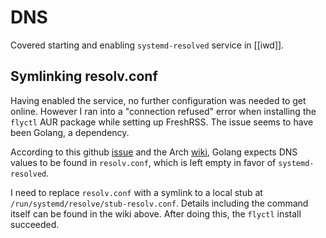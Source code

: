# DNS

Covered starting and enabling `systemd-resolved` service in [[iwd]].

## Symlinking resolv.conf

Having enabled the service, no further configuration was needed to get online. However I ran into a "connection refused" error when installing the `flyctl` AUR package while setting up FreshRSS. The issue seems to have been Golang, a dependency.

According to this github [issue](https://github.com/superfly/flyctl/issues/764) and the Arch [wiki](https://wiki.archlinux.org/title/Systemd-resolved#DNS), Golang expects DNS values to be found in `resolv.conf`, which is left empty in favor of `systemd-resolved`.

I need to replace `resolv.conf` with a symlink to a local stub at `/run/systemd/resolve/stub-resolv.conf`. Details including the command itself can be found in the wiki above. After doing this, the `flyctl` install succeeded. 
